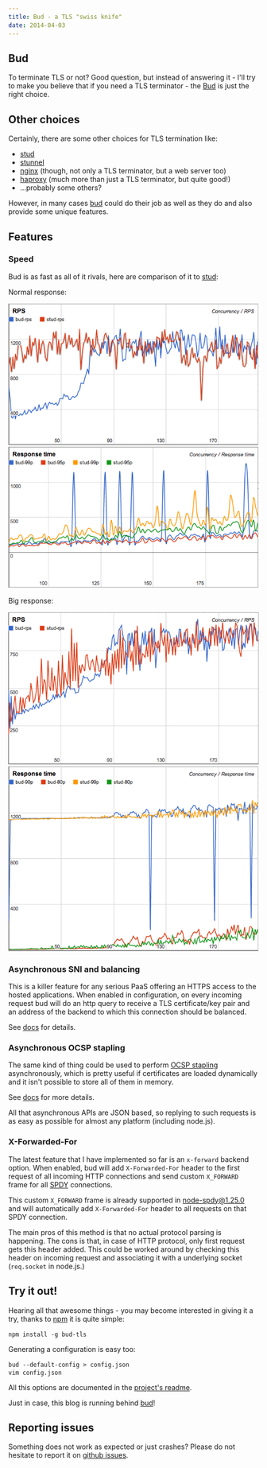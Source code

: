 ```yaml
---
title: Bud - a TLS "swiss knife"
date: 2014-04-03
---
```


## Bud

To terminate TLS or not? Good question, but instead of answering it - I'll try
to make you believe that if you need a TLS terminator - the [Bud][0] is just
the right choice.

## Other choices

Certainly, there are some other choices for TLS termination like:

* [stud][1]
* [stunnel][2]
* [nginx][3] (though, not only a TLS terminator, but a web server too)
* [haproxy][4] (much more than just a TLS terminator, but quite good!)
* ...probably some others?

However, in many cases [bud][0] could do their job as well as they do and also
provide some unique features.

## Features

### Speed

Bud is as fast as all of it rivals, here are comparison of it to [stud][1]:

Normal response:

![Normal RPS][7]
![Normal Response][8]

Big response:

![Big RPS][9]
![Big Response][10]

### Asynchronous SNI and balancing

This is a killer feature for any serious PaaS offering an HTTPS access to the
hosted applications. When enabled in configuration, on every incoming request
bud will do an http query to receive a TLS certificate/key pair and an address
of the backend to which this connection should be balanced.

See [docs][5] for details.

### Asynchronous OCSP stapling

The same kind of thing could be used to perform [OCSP stapling][15]
asynchronously, which is pretty useful if certificates are loaded dynamically
and it isn't possible to store all of them in memory.

See [docs][6] for more details.

All that asynchronous APIs are JSON based, so replying to such requests is as
easy as possible for almost any platform (including node.js).

### X-Forwarded-For

The latest feature that I have implemented so far is an `x-forward` backend
option. When enabled, bud will add `X-Forwarded-For` header to the first request
of all incoming HTTP connections and send custom `X_FORWARD` frame for all
[SPDY][16] connections.

This custom `X_FORWARD` frame is already supported in [node-spdy@1.25.0][11] and
will automatically add `X-Forwarded-For` header to all requests on that SPDY
connection.

The main pros of this method is that no actual protocol parsing is happening.
The cons is that, in case of HTTP protocol, only first request gets this header
added. This could be worked around by checking this header on incoming request
and associating it with a underlying socket (`req.socket` in node.js.)

## Try it out!

Hearing all that awesome things - you may become interested in giving it a try,
thanks to [npm][12] it is quite simple:

```
npm install -g bud-tls
```

Generating a configuration is easy too:

```
bud --default-config > config.json
vim config.json
```

All this options are documented in the [project's readme][13].

Just in case, this blog is running behind [bud][0]!

## Reporting issues

Something does not work as expected or just crashes? Please do not hesitate to
report it on [github issues][14].

[0]: http://github.com/indutny/bud
[1]: https://github.com/voxer/stud
[2]: http://www.stunnel.org/
[3]: http://nginx.org/
[4]: http://haproxy.1wt.eu/
[5]: https://github.com/indutny/bud#sni-storage
[6]: https://github.com/indutny/bud#ocsp-stapling
[7]: /f/bud/normal-rps.png
[8]: /f/bud/normal-response.png
[9]: /f/bud/big-rps.png
[10]: /f/bud/big-response.png
[11]: https://www.npmjs.org/package/spdy
[12]: https://npmjs.org/
[13]: https://github.com/indutny/bud#bud-
[14]: https://github.com/indutny/bud/issues
[15]: http://en.wikipedia.org/wiki/OCSP_stapling
[16]: http://en.wikipedia.org/wiki/SPDY
